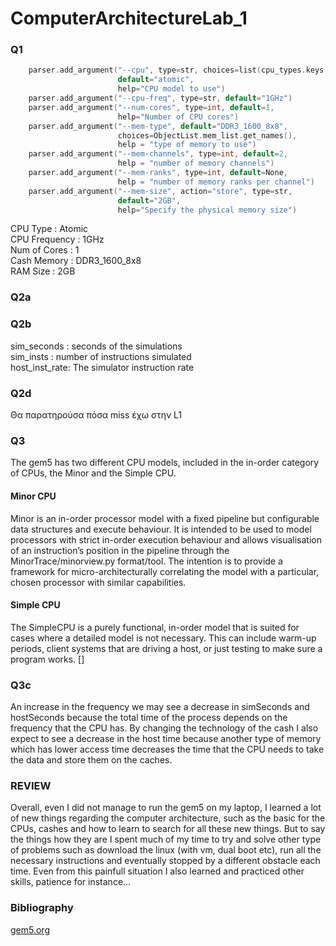 # ComputerArchitectureLab_1

### Q1
```C
    parser.add_argument("--cpu", type=str, choices=list(cpu_types.keys()),
                        default="atomic",
                        help="CPU model to use")
    parser.add_argument("--cpu-freq", type=str, default="1GHz")
    parser.add_argument("--num-cores", type=int, default=1,
                        help="Number of CPU cores")
    parser.add_argument("--mem-type", default="DDR3_1600_8x8",
                        choices=ObjectList.mem_list.get_names(),
                        help = "type of memory to use")
    parser.add_argument("--mem-channels", type=int, default=2,
                        help = "number of memory channels")
    parser.add_argument("--mem-ranks", type=int, default=None,
                        help = "number of memory ranks per channel")
    parser.add_argument("--mem-size", action="store", type=str,
                        default="2GB",
                        help="Specify the physical memory size")
```

CPU Type : Atomic <br />
CPU Frequency : 1GHz <br />
Num of Cores : 1 <br />
Cash Memory : DDR3_1600_8x8 <br />
RAM Size : 2GB <br />

### Q2a


### Q2b 
sim_seconds : seconds of the simulations <br />
sim_insts : number of instructions simulated <br />
host_inst_rate: The simulator instruction rate <br />

### Q2d
Θα παρατηρούσα πόσα miss έχω στην L1

### Q3
The gem5 has two different CPU models, included in the in-order category of CPUs, the Minor and the Simple CPU.
#### Minor CPU 
Minor is an in-order processor model with a fixed pipeline but configurable data structures and execute behaviour. It is intended to be used to model processors with strict in-order execution behaviour and allows visualisation of an instruction’s position in the pipeline through the MinorTrace/minorview.py format/tool. The intention is to provide a framework for micro-architecturally correlating the model with a particular, chosen processor with similar capabilities.

#### Simple CPU 
The SimpleCPU is a purely functional, in-order model that is suited for cases where a detailed model is not necessary. This can include warm-up periods, client systems that are driving a host, or just testing to make sure a program works. []

### Q3c
An increase in the frequency we may see a decrease in simSeconds and hostSeconds because the total time of the process depends on the frequency that the CPU has. By changing the technology of the cash I also expect to see a decrease in the host time because another type of memory which has lower access time decreases the time that the CPU needs to take the data and store them on the caches.

### REVIEW
Overall, even I did not manage to run the gem5 on my laptop, I learned a lot of new things regarding the computer architecture, such as the basic for the CPUs, cashes and how to learn to search for all these new things. But to say the things how they are I spent much of my time to try and solve other type of problems such as download the linux (with vm, dual boot etc), run all the necessary instructions and eventually stopped by a different obstacle each time. Even from this painfull situation I also learned and practiced other skills, patience for instance...

























### Bibliography 
[gem5.org](https://www.gem5.org/documentation/general_docs/cpu_models/minor_cpu)


